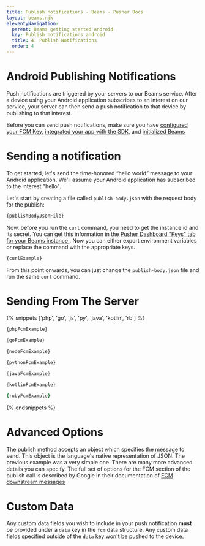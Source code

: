```yaml
---
title: Publish notifications - Beams - Pusher Docs
layout: beams.njk
eleventyNavigation: 
  parent: Beams getting started android
  key: Publish notifications android
  title: 4. Publish Notifications
  order: 4
---
```

# Android Publishing Notifications
 
Push notifications are triggered by your servers to our Beams service. After a device using your Android application subscribes to an interest on our service, your server can then send a push notification to that device by publishing to that interest. 
 
Before you can send push notifications, make sure you have [configured your FCM Key]({urls.android.step1}), [integrated your app with the SDK]({urls.android.step2}), and [initialized Beams ]({urls.android.step3}) 
 
# Sending a notification
 
To get started, let's send the time-honored “hello world” message to your Android application. We'll assume your Android application has subscribed to the interest "hello". 
 
Let's start by creating a file called `publish-body.json` with the request body for the publish: 
 
```bash
{publishBodyJsonFile}
```
 
Now, before you run the `curl` command, you need to get the instance id and its secret. You can get this information in the <a external="" href="https://dashboard.pusher.com/beams"> Pusher Dashboard "Keys" tab for your Beams instance </a> . Now you can either export environment variables or replace the command with the appropriate keys. 
 
```bash
{curlExample}
```
 
From this point onwards, you can just change the `publish-body.json` file and run the same `curl` command. 
 
# Sending From The Server
 
{% snippets ['php', 'go', 'js', 'py', 'java', 'kotlin', 'rb'] %}
 
```php
{phpFcmExample}
```
 
```go
{goFcmExample}
```
 
```js
{nodeFcmExample}
```
 
```py
{pythonFcmExample}
```
 
```java
{javaFcmExample}
```
 
```kotlin
{kotlinFcmExample}
```
 
```rb
{rubyFcmExample}
```
 
{% endsnippets %}
 
# Advanced Options
 
The publish method accepts an object which specifies the message to send. This object is the language's native representation of JSON. The previous example was a very simple one. There are many more advanced details you can specify. The full set of options for the FCM section of the publish call is described by Google in their documentation of <a external="" href="https://firebase.google.com/docs/cloud-messaging/http-server-ref#downstream"> FCM downstream messages </a> 
 
# Custom Data
 
Any custom data fields you wish to include in your push notification **must** be provided under a `data` key in the `fcm` data structure. Any custom data fields specified outside of the `data` key won't be pushed to the device. 


